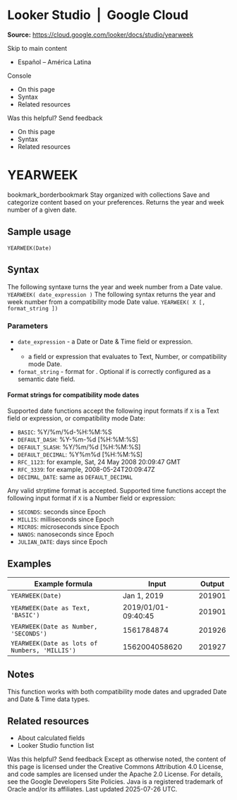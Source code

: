 # Looker Studio  |  Google Cloud

**Source:** https://cloud.google.com/looker/docs/studio/yearweek

Skip to main content 
  * Español – América Latina

Console 


  * On this page
  * Syntax
  * Related resources




Was this helpful?
Send feedback 
  * On this page
  * Syntax
  * Related resources


#  YEARWEEK
bookmark_borderbookmark Stay organized with collections  Save and categorize content based on your preferences.
Returns the year and week number of a given date.
## Sample usage
`YEARWEEK(Date)`
## Syntax
The following syntaxe turns the year and week number from a Date value.
`YEARWEEK( date_expression )`
The following syntax returns the year and week number from a compatibility mode Date value.
`YEARWEEK( X [, format_string ])`
### Parameters
  * `date_expression` - a Date or Date & Time field or expression.
  * - a field or expression that evaluates to Text, Number, or compatibility mode Date.
  * `format_string` - format for . Optional if is correctly configured as a semantic date field.


#### Format strings for compatibility mode dates
Supported date functions accept the following input formats if `X` is a Text field or expression, or compatibility mode Date:
  * `BASIC`: %Y/%m/%d-%H:%M:%S
  * `DEFAULT_DASH`: %Y-%m-%d [%H:%M:%S]
  * `DEFAULT_SLASH`: %Y/%m/%d [%H:%M:%S]
  * `DEFAULT_DECIMAL`: %Y%m%d [%H:%M:%S]
  * `RFC_1123`: for example, Sat, 24 May 2008 20:09:47 GMT
  * `RFC_3339`: for example, 2008-05-24T20:09:47Z
  * `DECIMAL_DATE`: same as `DEFAULT_DECIMAL`


Any valid strptime format is accepted.
Supported time functions accept the following input format if `X` is a Number field or expression:
  * `SECONDS`: seconds since Epoch
  * `MILLIS`: milliseconds since Epoch
  * `MICROS`: microseconds since Epoch
  * `NANOS`: nanoseconds since Epoch
  * `JULIAN_DATE`: days since Epoch


## Examples
Example formula | Input | Output  
---|---|---  
` YEARWEEK(Date) ` |  Jan 1, 2019  |  201901   
` YEARWEEK(Date as Text, 'BASIC') ` |  2019/01/01-09:40:45  |  201901   
` YEARWEEK(Date as Number, 'SECONDS') ` |  1561784874  |  201926   
` YEARWEEK(Date as lots of Numbers, 'MILLIS') ` |  1562004058620  |  201927   
## Notes
This function works with both compatibility mode dates and upgraded Date and Date & Time data types.
## Related resources
  * About calculated fields
  * Looker Studio function list


Was this helpful?
Send feedback 
Except as otherwise noted, the content of this page is licensed under the Creative Commons Attribution 4.0 License, and code samples are licensed under the Apache 2.0 License. For details, see the Google Developers Site Policies. Java is a registered trademark of Oracle and/or its affiliates.
Last updated 2025-07-26 UTC.


